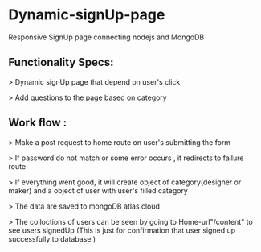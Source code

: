 # Dynamic-signUp-page
Responsive SignUp page connecting nodejs and MongoDB


<h2>Functionality Specs:</h2>
    <p>> Dynamic signUp page that depend on user's click</p>
    <p>> Add questions to the page based on category</p>

<h2>Work flow :</h2>
    <p>> Make a post request to home route on user's submitting the form</p>
    <p>> If password do not match or some error occurs , it redirects to failure route</p>
    <p>> If everything went good, it will create object of category(designer or maker) and 
         a object of user with user's filled category</p>
    <p>> The data are saved to mongoDB atlas cloud</p>
    <p>> The colloctions of users can be seen by going to Home-url"/content" to see users signedUp
           (This is just for confirmation that user signed up successfully to database )</p>
